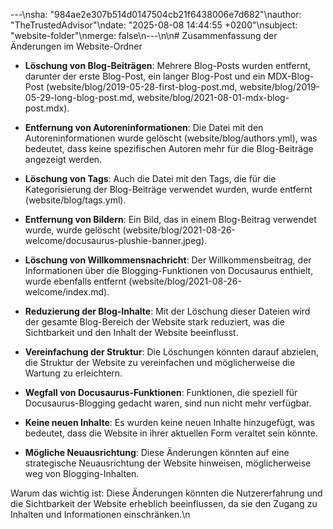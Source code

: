 ---\nsha: "984ae2e307b514d0147504cb21f6438006e7d682"\nauthor: "TheTrustedAdvisor"\ndate: "2025-08-08 14:44:55 +0200"\nsubject: "website-folder"\nmerge: false\n---\n\n# Zusammenfassung der Änderungen im Website-Ordner

- **Löschung von Blog-Beiträgen**: Mehrere Blog-Posts wurden entfernt, darunter der erste Blog-Post, ein langer Blog-Post und ein MDX-Blog-Post (website/blog/2019-05-28-first-blog-post.md, website/blog/2019-05-29-long-blog-post.md, website/blog/2021-08-01-mdx-blog-post.mdx).
  
- **Entfernung von Autoreninformationen**: Die Datei mit den Autoreninformationen wurde gelöscht (website/blog/authors.yml), was bedeutet, dass keine spezifischen Autoren mehr für die Blog-Beiträge angezeigt werden.

- **Löschung von Tags**: Auch die Datei mit den Tags, die für die Kategorisierung der Blog-Beiträge verwendet wurden, wurde entfernt (website/blog/tags.yml).

- **Entfernung von Bildern**: Ein Bild, das in einem Blog-Beitrag verwendet wurde, wurde gelöscht (website/blog/2021-08-26-welcome/docusaurus-plushie-banner.jpeg).

- **Löschung von Willkommensnachricht**: Der Willkommensbeitrag, der Informationen über die Blogging-Funktionen von Docusaurus enthielt, wurde ebenfalls entfernt (website/blog/2021-08-26-welcome/index.md).

- **Reduzierung der Blog-Inhalte**: Mit der Löschung dieser Dateien wird der gesamte Blog-Bereich der Website stark reduziert, was die Sichtbarkeit und den Inhalt der Website beeinflusst.

- **Vereinfachung der Struktur**: Die Löschungen könnten darauf abzielen, die Struktur der Website zu vereinfachen und möglicherweise die Wartung zu erleichtern.

- **Wegfall von Docusaurus-Funktionen**: Funktionen, die speziell für Docusaurus-Blogging gedacht waren, sind nun nicht mehr verfügbar.

- **Keine neuen Inhalte**: Es wurden keine neuen Inhalte hinzugefügt, was bedeutet, dass die Website in ihrer aktuellen Form veraltet sein könnte.

- **Mögliche Neuausrichtung**: Diese Änderungen könnten auf eine strategische Neuausrichtung der Website hinweisen, möglicherweise weg von Blogging-Inhalten.

Warum das wichtig ist: Diese Änderungen könnten die Nutzererfahrung und die Sichtbarkeit der Website erheblich beeinflussen, da sie den Zugang zu Inhalten und Informationen einschränken.\n